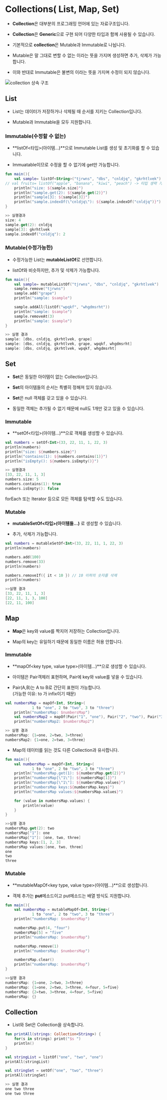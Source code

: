 # **Collections( List, Map, Set)**

- **Collection**은 대부분의 프로그래밍 언어에 있는 자료구조입니다.

- **Collection**은 **Generic**으로 구현 되어 다양한 타입과 함께 사용될 수 있습니다.   

- 기본적으로 **collection**은 Mutable과 Immutable로 나뉩니다. 

- Mutable은 말 그대로 변할 수 없는 이라는 뜻을 가지며 생성하면 추가, 삭제가 가능합니다. 

- 이와 반대로 Immutable은 불변의 이라는 뜻을 가지며 수정이 되지 않습니다. 

![collection 상속 구조](https://encrypted-tbn0.gstatic.com/images?q=tbn%3AANd9GcRHIzN-upUPgOXPqLYV6s026PaD05qEvrpZ-Q&usqp=CAU)


## List

- List는 데이터가 저장하거나 삭제될 때 순서를 지키는 Collection입니다. 

- Mutable과 Immutable을 모두 지원합니다. 

### Immutable(수정할 수 없는)

- **listOf<타입>(아이템...)**으로 Immutable List를 생성 및 초기화를 할 수 있습니다.   

- Immuatable이므로 수정을 할 수 없기에 get만 가능합니다.   

```kotlin
fun main(){
    val sample= listOf<String>("tjrwns", "dbs", "cnldjq", "gkrhtlvek")
// val fruits= listOf("apple", "banana", "kiwi", "peach") -> 타입 생략 가능
    println("size: ${sample.size}")
    println("sample.get(2): ${sample.get(2)}")
    println("sample[3]: ${sample[3]}")
    println("sample.indexOf(\"cnldjq\"): ${sample.indexOf("cnldjq")}")
}

>> 실행결과
size: 4
sample.get(2): cnldjq
sample[3]: gkrhtlvek
sample.indexOf("cnldjq"): 2
```


### Mutable(수정가능한)

- 수정가능한 List는 **mutableListOf**로 선언합니다.   

- listOf와 비슷하지만, 추가 및 삭제가 가능합니다. 

```kotlin
fun main(){
    val sample= mutableListOf("tjrwns", "dbs", "cnldjq", "gkrhtlvek")
    sample.remove("tjrwns")
    sample.add("grape")
    println("sample: $sample")

    sample.addAll(listOf("wpqkf", "whgdmsrht"))
    println("sample: $sample")
    sample.removeAt(3)
    println("sample: $sample")
}

>> 실행 결과
sample: [dbs, cnldjq, gkrhtlvek, grape]
sample: [dbs, cnldjq, gkrhtlvek, grape, wpqkf, whgdmsrht]
sample: [dbs, cnldjq, gkrhtlvek, wpqkf, whgdmsrht]

```

## Set

- **Set**은 동일한 아이템이 없는 Collection입니다.   

- **Set**의 아이템들의 순서는 특별히 정해져 있지 않습니다.   

- **Set**은 null 객체를 갖고 있을 수 있습니다.  

- 동일한 객체는 추가될 수 없기 때문에 null도 1개만 갖고 있을 수 있습니다.  

### Immutable

- **setOf<타입>(아이템...)**으로 객체를 생성할 수 있습니다. 

```kotlin
val numbers = setOf<Int>(33, 22, 11, 1, 22, 3)
println(numbers)
println("size: ${numbers.size}")
println("contains(1): ${numbers.contains(1)}")
println("isEmpty(): ${numbers.isEmpty()}")

>> 실행결과
[33, 22, 11, 1, 3]
numbers.size: 5
numbers.contains(1): true
numbers.isEmpty(): false
```

forEach 또는 Iterator 등으로 모든 객체를 탐색할 수도 있습니다. 

### Mutable

- **mutableSetOf<타입>(아이템들...)** 로 생성할 수 있습니다. 

- 추가, 삭제가 가능합니다. 

```kotlin
val numbers = mutableSetOf<Int>(33, 22, 11, 1, 22, 3)
println(numbers)

numbers.add(100)
numbers.remove(33)
println(numbers)

numbers.removeIf({ it < 10 }) // 10 이하의 숫자를 삭제
println(numbers)

>>실행 결과
[33, 22, 11, 1, 3]
[22, 11, 1, 3, 100]
[22, 11, 100]
```

## Map

- **Map**은 key와 value를 짝지어 저장하는 Collection입니다.   

- Map의 key는 유일하기 때문에 동일한 이름은 허용 안합니다.   

### Immutable

- **mapOf<key type, value type>(아이템...)**으로 생성할 수 있습니다.   

- 아이템은 Pair객체러 표현하며, Pair에 key와 value를 넣을 수 있습니다.   

- Pair(A,B)는 A to B로 간단히 표현이 가능합니다.   
(가능한 이유: to 가 infix이기 때문)  

```kotlin
val numbersMap = mapOf<Int, String>(
            1 to "one", 2 to "two", 3 to "three")
    println("numbersMap: $numbersMap")
    val numbersMap2 = mapOf(Pair("1", "one"), Pair("2", "two"), Pair("3", "three"))
    println("numbersMap2: $numbersMap2")

>> 실행 결과
numbersMap: {1=one, 2=two, 3=three}
numbersMap2: {1=one, 2=two, 3=three}

```

- Map의 데이터를 읽는 것도 다른 Collection과 유사합니다.  

```kotlin
fun main(){
    val numbersMap = mapOf<Int, String>(
            1 to "one", 2 to "two", 3 to "three")
    println("numbersMap.get(1): ${numbersMap.get(2)}")
    println("numbersMap[\"1\"]: ${numbersMap[1]}")
    println("numbersMap[\"1\"]: ${numbersMap.values}")
    println("numbersMap keys:${numbersMap.keys}")
    println("numbersMap values:${numbersMap.values}")

    for (value in numbersMap.values) {
        println(value)
    }
}

>>실행 결과
numbersMap.get(2): two
numbersMap["1"]: one
numbersMap["1"]: [one, two, three]
numbersMap keys:[1, 2, 3]
numbersMap values:[one, two, three]
one
two
three
```

### Mutable

- **mutableMapOf<key type, value type>(아이템...)**으로 생성합니다.   

- 객체 추가는 **put**메소드이고 put메소드는 배열 방식도 지원합니다.

```kotlin
fun main(){
    val numbersMap = mutableMapOf<Int, String>(
            1 to "one", 2 to "two", 3 to "three")
    println("numbersMap: $numbersMap")

    numbersMap.put(4, "four")
    numbersMap[5] = "five"
    println("numbersMap: $numbersMap")

    numbersMap.remove(1)
    println("numbersMap: $numbersMap")

    numbersMap.clear()
    println("numbersMap: $numbersMap")
}

>>실행 결과
numbersMap: {1=one, 2=two, 3=three}
numbersMap: {1=one, 2=two, 3=three, 4=four, 5=five}
numbersMap: {2=two, 3=three, 4=four, 5=five}
numbersMap: {}
```

## Collection

- List와 Set은 Collection을 상속합니다.  

```kotlin
fun printAll(strings: Collection<String>) {
    for(s in strings) print("$s ")
    println()
}

val stringList = listOf("one", "two", "one")
printAll(stringList)

val stringSet = setOf("one", "two", "three")
printAll(stringSet)

>> 실행 결과
one two three
one two three
```
